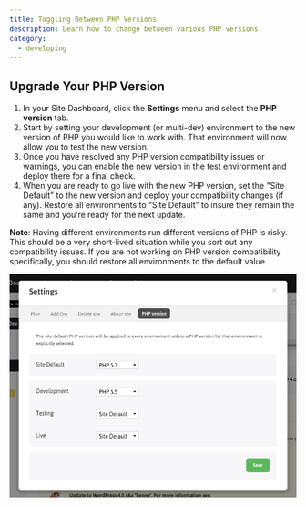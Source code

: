 ```yaml
---
title: Toggling Between PHP Versions
description: Learn how to change between various PHP versions.
category:
  - developing
---
```


## Upgrade Your PHP Version

1. In your Site Dashboard, click the **Settings** menu and select the **PHP version** tab.
2. Start by setting your development (or multi-dev) environment to the new version of PHP you would like to work with. That environment will now allow you to test the new version.
3. Once you have resolved any PHP version compatibility issues or warnings, you can enable the new version in the test environment and deploy there for a final check.
4. When you are ready to go live with the new PHP version, set the "Site Default" to the new version and deploy your compatibility changes (if any). Restore all environments to “Site Default” to insure they remain the same and you’re ready for the next update.

**Note**: Having different environments run different versions of PHP is risky. This should be a very short-lived situation while you sort out any compatibility issues. If you are not working on PHP version compatibility specifically, you should restore all environments to the default value.

 ![](/source/docs/assets/images/desk_images/356186.png)
